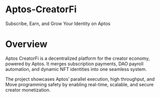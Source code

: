 # Aptos-CreatorFi
Subscribe, Earn, and Grow Your Identity on Aptos

# Overview
Aptos CreatorFi is a decentralized platform for the creator economy, powered by Aptos. It merges subscription payments, DAO payroll automation, and dynamic NFT identities into one seamless system.

The project showcases Aptos’ parallel execution, high throughput, and Move programming safety by enabling real-time, scalable, and secure creator monetization.
